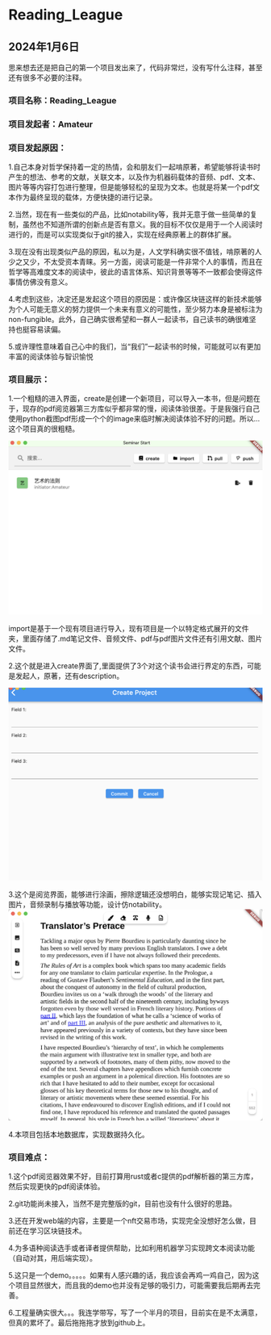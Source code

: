# Reading_League

## 2024年1月6日

思来想去还是把自己的第一个项目发出来了，代码非常烂，没有写什么注释，甚至还有很多不必要的注释。

### 项目名称：Reading_League

### 项目发起者：Amateur

### 项目发起原因：

1.自己本身对哲学保持着一定的热情，会和朋友们一起啃原著，希望能够将读书时产生的想法、参考的文献，关联文本，以及作为机器码载体的音频、pdf、文本、图片等等内容打包进行整理，但是能够轻松的呈现为文本。也就是将某一个pdf文本作为最终呈现的载体，方便快捷的进行记录。

2.当然，现在有一些类似的产品，比如notability等，我并无意于做一些简单的复制，虽然也不知道所谓的创新点是否有意义。我的目标不仅仅是用于一个人阅读时进行的，而是可以实现类似于git的接入，实现在经典原著上的群体扩展。

3.现在没有出现类似产品的原因，私以为是，人文学科确实很不值钱，啃原著的人少之又少，不太受资本青睐。另一方面，阅读可能是一件非常个人的事情，而且在哲学等高难度文本的阅读中，彼此的语言体系、知识背景等等不一致都会使得这件事情仿佛没有意义。

4.考虑到这些，决定还是发起这个项目的原因是：或许像区块链这样的新技术能够为个人可能无意义的努力提供一个未来有意义的可能性，至少努力本身是被标注为non-fungible。此外，自己确实很希望和一群人一起读书，自己读书的确很难坚持也挺容易读偏。

5.或许理性意味着自己心中的我们，当“我们”一起读书的时候，可能就可以有更加丰富的阅读体验与智识愉悦


### 项目展示：

1.一个粗糙的进入界面，create是创建一个新项目，可以导入一本书，但是问题在于，现存的pdf阅览器第三方库似乎都非常的慢，阅读体验很差。于是我强行自己使用python截图pdf形成一个个的image来临时解决阅读体验不好的问题。所以...这个项目真的很粗糙。

![display1](readme_image/image.png)

import是基于一个现有项目进行导入，现有项目是一个以特定格式展开的文件夹，里面存储了.md笔记文件、音频文件、pdf与pdf图片文件还有引用文献、图片文件。

2.这个就是进入create界面了,里面提供了3个对这个读书会进行界定的东西，可能是发起人，原著，还有description。

![display2](readme_image/create.png)

3.这个是阅览界面，能够进行涂画，擦除逻辑还没想明白，能够实现记笔记、插入图片，音频录制与播放等功能，设计仿notability。
![Alt text](image.png)

4.本项目包括本地数据库，实现数据持久化。


### 项目难点：

1.这个pdf阅览器效果不好，目前打算用rust或者c提供的pdf解析器的第三方库，然后实现更快的pdf阅读体验。

2.git功能尚未接入，当然不是完整版的git，目前也没有什么很好的思路。

3.还在开发web端的内容，主要是一个nft交易市场，实现完全没想好怎么做，目前还在学习区块链技术。

4.为多语种阅读选手或者译者提供帮助，比如利用机器学习实现跨文本阅读功能（自动对其，用后端实现）。

5.这只是一个demo。。。。。如果有人感兴趣的话，我应该会再鸡一鸡自己，因为这个项目显然很大，而且我的demo也并没有足够的吸引力，可能需要我后期再去完善。

6.工程量确实很大。。。我连学带写，写了一个半月的项目，目前实在是不太满意，但真的累坏了。最后拖拖拖才放到github上。